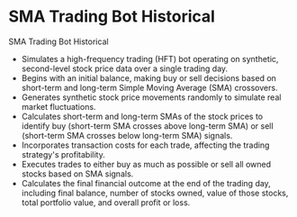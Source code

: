 # SMA Trading Bot Historical
 SMA Trading Bot Historical

- Simulates a high-frequency trading (HFT) bot operating on synthetic, second-level stock price data over a single trading day.
- Begins with an initial balance, making buy or sell decisions based on short-term and long-term Simple Moving Average (SMA) crossovers.
- Generates synthetic stock price movements randomly to simulate real market fluctuations.
- Calculates short-term and long-term SMAs of the stock prices to identify buy (short-term SMA crosses above long-term SMA) or sell (short-term SMA crosses below long-term SMA) signals.
- Incorporates transaction costs for each trade, affecting the trading strategy's profitability.
- Executes trades to either buy as much as possible or sell all owned stocks based on SMA signals.
- Calculates the final financial outcome at the end of the trading day, including final balance, number of stocks owned, value of those stocks, total portfolio value, and overall profit or loss.

